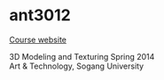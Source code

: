 ant3012
==========

[Course website](http://jiharu.github.io/ant3012)

3D Modeling and Texturing Spring 2014  
Art & Technology, Sogang University
